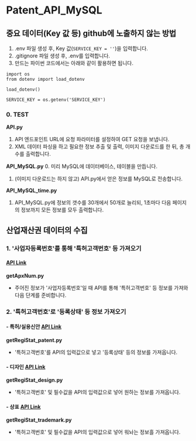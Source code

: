 # Patent_API_MySQL

## 중요 데이터(Key 값 등) github에 노출하지 않는 방법
1. .env 파일 생성 후, Key 값(```SERVICE_KEY = ''```)을 입력합니다.
2. .gitignore 파일 생성 후, .env를 입력합니다.
3. 만드는 파이썬 코드에서는 아래와 같이 활용하면 됩니다.
```
import os
from dotenv import load_dotenv

load_dotenv()

SERVICE_KEY = os.getenv('SERVICE_KEY')
```

### 0. TEST
**API.py**
1. API 엔드포인트 URL에 요청 파라미터를 설정하여 GET 요청을 보냅니다.
2. XML 데이터 파싱을 하고 필요한 정보 추출 및 출력, 이미지 다운로드를 한 뒤, 총 개수를 출력합니다.

**API_MySQL.py**
0. 미리 MySQL에 데이터베이스, 테이블을 만듭니다.
1. (이미지 다운로드는 하지 않고) API.py에서 얻은 정보를 MySQL로 전송합니다.

**API_MySQL_time.py**
1. API_MySQL.py에 정보의 갯수를 30개에서 50개로 늘리되, 1초마다 다음 페이지의 정보까지 모든 정보를 모두 출력합니다.

## 산업재산권 데이터의 수집
  
### 1. '사업자등록번호'를 통해 '특허고객번호' 등 가져오기
#### [API Link](https://plus.kipris.or.kr/portal/data/service/DBII_000000000000247/view.do?menuNo=210007&kppBCode=&kppMCode=&kppSCode=&subTab=&entYn=N&clasKeyword=#soap_ADI_0000000000010076)
**getApxNum.py**
- 주어진 정보가 '사업자등록번호'일 때 API를 통해 '특허고객번호' 등 정보를 가져와 다음 단계를 준비합니다.

### 2. '특허고객번호'로 '등록상태' 등 정보 가져오기
#### - 특허/실용신안 [API Link](https://plus.kipris.or.kr/portal/data/service/DBII_000000000000001/view.do?%20menuNo=200100&kppBCode=&kppMCode=&kppSCode=&subTab=SC001&entYn=N&clasKeyword=#soap_ADI_0000000000002944)
**getRegiStat_patent.py** 
- '특허고객번호'를 API의 입력값으로 넣고 '등록상태' 등의 정보를 가져옵니다.

#### - 디자인 [API Link](https://plus.kipris.or.kr/portal/data/service/DBII_000000000000008/view.do?%20menuNo=200100&kppBCode=&kppMCode=&kppSCode=&subTab=SC001&entYn=N&clasKeyword=#soap_ADI_0000000000002311)
**getRegiStat_design.py** 
- '특허고객번호' 및 필수값을 API의 입력값으로 넣어 원하는 정보를 가져옵니다.

#### - 상표 [API Link](https://plus.kipris.or.kr/portal/data/service/DBII_000000000000012/view.do?%20menuNo=200100&kppBCode=&kppMCode=&kppSCode=&subTab=SC001&entYn=N&clasKeyword=#soap_ADI_0000000000002321)
**getRegiStat_trademark.py** 
- '특허고객번호' 및 필수값을 API의 입력값으로 넣어 워놔는 정보흘 가져옵니다.
